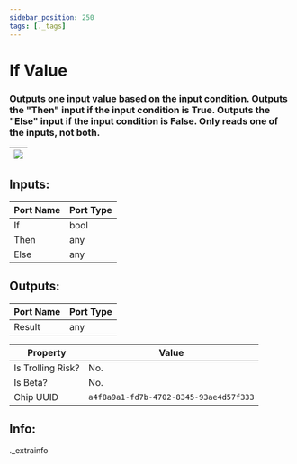 ```yaml
---
sidebar_position: 250
tags: [._tags]
---
```


# If Value


### Outputs one input value based on the input condition. Outputs the "Then" input if the input condition is True. Outputs the "Else" input if the input condition is False. Only reads one of the inputs, not both.

| ![](https://images-ext-2.discordapp.net/external/MPmIaQzlEPmgGWlgi-WxBBXt0Bjv_zWPkg1y1f_sy3s/https/www.recroomcircuits.com/image/circuit/absolute-value?width=206&height=108) |
|-----|

## Inputs:
| Port Name | Port Type |
|-----------|-----------|
| If | bool |
| Then | any |
| Else | any |

## Outputs:
| Port Name | Port Type |
|-----------|-----------|
| Result | any | 

| Property  | Value |
|-------------------|-----------|
| Is Trolling Risk? | No. |
| Is Beta? | No. |
| Chip UUID | `a4f8a9a1-fd7b-4702-8345-93ae4d57f333` |

## Info:
._extrainfo
